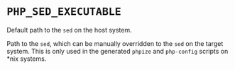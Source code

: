 # `PHP_SED_EXECUTABLE`

Default path to the `sed` on the host system.

Path to the `sed`, which can be manually overridden to the `sed` on the target
system. This is only used in the generated `phpize` and `php-config` scripts on
\*nix systems.
